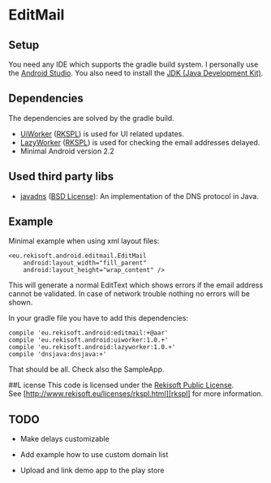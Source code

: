 EditMail
========

## Setup

You need any IDE which supports the gradle build system. I personally use the [Android Studio][as].
You also need to install the [JDK (Java Development Kit)][jdk].

## Dependencies
The dependencies are solved by the gradle build.

 - [UiWorker][uiworker] ([RKSPL][rkspl]) is used for UI related updates.
 - [LazyWorker][lazyworker] ([RKSPL][rkspl]) is used for checking the email addresses delayed.
 - Minimal Android version 2.2

## Used third party libs
 - [javadns][javadns] ([BSD License][bsd3]): An implementation of the DNS protocol in Java.

## Example
Minimal example when using xml layout files:

    <eu.rekisoft.android.editmail.EditMail
        android:layout_width="fill_parent"
        android:layout_height="wrap_content" />

This will generate a normal EditText which shows errors if the email address cannot be validated.
In case of network trouble nothing no errors will be shown.

In your gradle file you have to add this dependencies:

    compile 'eu.rekisoft.android:editmail:+@aar'
    compile 'eu.rekisoft.android:uiworker:1.0.+'
    compile 'eu.rekisoft.android:lazyworker:1.0.+'
    compile 'dnsjava:dnsjava:+'

That should be all. Check also the SampleApp.

##L icense
This code is licensed under the [Rekisoft Public License][rkspl].  
See [http://www.rekisoft.eu/licenses/rkspl.html][rkspl] for more information.

## TODO

- Make delays customizable
- Add example how to use custom domain list
- Upload and link demo app to the play store


  [as]: http://developer.android.com/sdk/installing/studio.html
  [jdk]: http://www.oracle.com/technetwork/java/javase/downloads/jdk7-downloads-1880260.html
  [uiworker]:https://github.com/rekire/UiWorker
  [lazyworker]: https://github.com/rekire/LazyWorker
  [javadns]: http://www.dnsjava.org/
  [bsd3]: http://opensource.org/licenses/BSD-3-Clause
  [rkspl]: http://www.rekisoft.eu/licenses/rkspl.html
